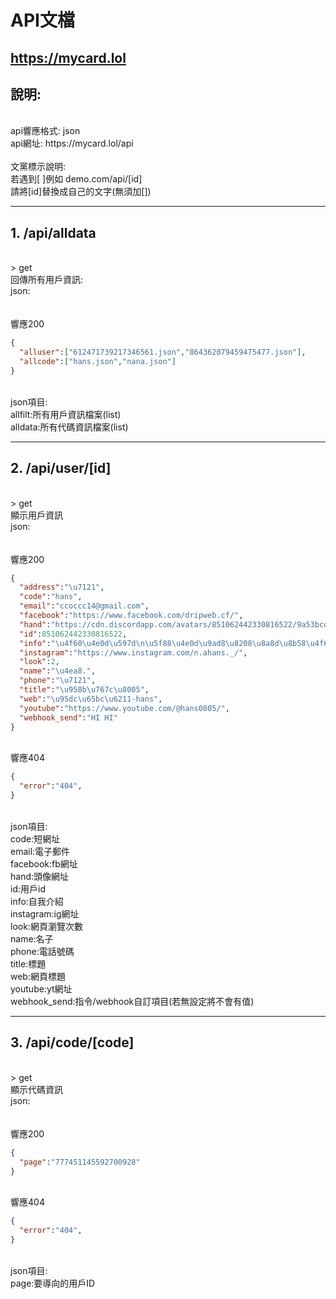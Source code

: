 # API文檔
https://mycard.lol
---
## 說明:
</br>
api響應格式: json</br>
api網址: https://mycard.lol/api</br></br>
文黨標示說明:</br>
若遇到[ ]例如 demo.com/api/[id] </br>
請將[id]替換成自己的文字(無須加[])</br>

---
## 1. /api/alldata
</br>
> get</br>
回傳所有用戶資訊:</br>
json:</br>
</br></br>響應200

```json
{
  "alluser":["612471739217346561.json","864362079459475477.json"],
  "allcode":["hans.json","nana.json"]
}
```

</br>
json項目:</br>
allfilt:所有用戶資訊檔案(list)</br>
alldata:所有代碼資訊檔案(list)

---
## 2. /api/user/[id]
</br>
> get</br>
顯示用戶資訊</br>
json:</br>
</br></br>響應200

```json
{
  "address":"\u7121",
  "code":"hans",
  "email":"ccoccc14@gmail.com",
  "facebook":"https://www.facebook.com/dripweb.cf/",
  "hand":"https://cdn.discordapp.com/avatars/851062442330816522/9a53bcd00399a42a4155622c86f516bc.png?size=1024",
  "id":851062442330816522,
  "info":"\u4f60\u4e0d\u597d\n\u5f88\u4e0d\u9ad8\u8208\u8a8d\u8b58\u4f60",
  "instagram":"https://www.instagram.com/n.ahans._/",
  "look":2,
  "name":"\u4ea8.",
  "phone":"\u7121",
  "title":"\u958b\u767c\u8005",
  "web":"\u95dc\u65bc\u6211-hans",
  "youtube":"https://www.youtube.com/@hans0805/",
  "webhook_send":"HI HI"
}
```

</br>
響應404

```json
{
  "error":"404",
}
```

</br>
json項目:</br>
code:短網址</br>
email:電子郵件</br>
facebook:fb網址</br>
hand:頭像網址</br>
id:用戶id</br>
info:自我介紹</br>
instagram:ig網址</br>
look:網頁瀏覽次數</br>
name:名子</br>
phone:電話號碼</br>
title:標題</br>
web:網頁標題</br>
youtube:yt網址</br>
webhook_send:指令/webhook自訂項目(若無設定將不會有值)</br>


---
## 3. /api/code/[code]
</br>
> get</br>
顯示代碼資訊</br>
json:</br>
</br></br>響應200

```json
{
  "page":"777451145592700928"
}
```

</br>
響應404

```json
{
  "error":"404",
}
```

</br>
json項目:</br>
page:要導向的用戶ID</br>
